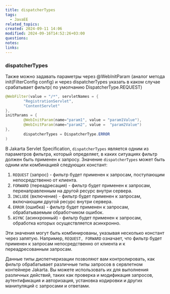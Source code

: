 ```yaml
---
title: dispatcherTypes
tags:
  - JavaEE
related_topics: 
created: 2024-09-11 14:06
modified: 2024-09-16T14:52:26+03:00
questions: 
notes: 
links: 
---
```


### dispatcherTypes

Также можно задавать параметры через @WebInitParam (аналог метода init(FilterConfig config) и через dispatcherTypes указать в каком случае срабатывает фильтр( по умолчанию DispatcherType.REQUEST)

```Java
@WebFilter(value = "/*", servletNames = {
        "RegistrationServlet",
        "ContentServlet"
},
initParams = {
        @WebInitParam(name="param1", value = "param1Value"),
        @WebInitParam(name="param2", value =  "param2Value")
},
        dispatcherTypes = DispatcherType.ERROR
)
```

В Jakarta Servlet Specification, `dispatcherTypes` является одним из параметров фильтра, который определяет, в каких ситуациях фильтр должен быть применен к запросу. Значение `dispatcherTypes` может быть одним или комбинацией следующих констант:

1. `REQUEST` (запрос) - фильтр будет применен к запросам, поступающим непосредственно от клиента.
2. `FORWARD` (переадресация) - фильтр будет применен к запросам, перенаправленным на другой ресурс внутри сервера.
3. `INCLUDE` (включение) - фильтр будет применен к запросам, включающим другой ресурс внутри сервера.
4. `ERROR` (ошибка) - фильтр будет применен к запросам, обрабатываемым обработчиком ошибок.
5. `ASYNC` (асинхронный) - фильтр будет применен к запросам, обработка которых осуществляется асинхронно.

Эти значения могут быть комбинированы, указывая несколько констант через запятую. Например, `REQUEST, FORWARD` означает, что фильтр будет применен к запросам непосредственно от клиента и к переадресованным запросам.

Данные типы диспетчеризации позволяют вам контролировать, как фильтр обрабатывает различные типы запросов в сервлетном контейнере Jakarta. Вы можете использовать их для выполнения различных действий, таких как проверка и модификация запросов, аутентификация и авторизация, установка кодировки и других манипуляций с запросами и ответами.